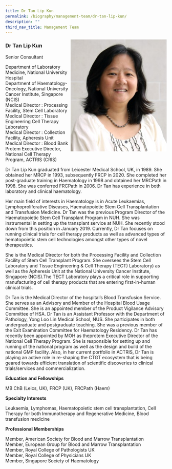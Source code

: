```yaml
---
title: Dr Tan Lip Kun
permalink: /biography/management-team/dr-tan-lip-kun/
description: ""
third_nav_title: Management Team
---
```

<img src="/images/Biography/Management%20Team/dr%20tan%20lip%20kun.jpg" style="width:300px" align="right">

### Dr Tan Lip Kun

Senior Consultant

Department of Laboratory Medicine, National University Hospital  
Department of Haematology-Oncology, National University Cancer Institute, Singapore (NCIS)  
Medical Director : Processing Facility, Stem Cell Laboratory  
Medical Director : Tissue Engineering Cell Therapy Laboratory  
Medical Director : Collection Facility, Apheresis Unit  
Medical Director : Blood Bank  
Protem Executive Director, National Cell Therapy Program, ACTRIS (CRIS)

Dr Tan Lip Kun graduated from Leicester Medical School, UK, in 1989. She obtained her MRCP in 1993, subsequently FRCP in 2020. She completed her post-graduate training in Haematology in 1998 and obtained her MRCPath in 1998. She was conferred FRCPath in 2006. Dr Tan has experience in both laboratory and clinical haematology.

Her main field of interests in Haematology is in Acute Leukaemias, Lymphoproliferative Diseases, Haematopoietic Stem Cell Transplantation and Transfusion Medicine. Dr Tan was the previous Program Director of the Haematopoietic Stem Cell Transplant Program in NUH. She was instrumental in setting up the transplant service at NUH. She recently stood down from this position in January 2019. Currently, Dr Tan focuses on running clinical trials for cell therapy products as well as advanced types of hematopoietic stem cell technologies amongst other types of novel therapeutics.

She is the Medical Director for both the Processing Facility and Collection Facility of Stem Cell Transplant Program. She oversees the Stem Cell Laboratory and Tissue Engineering &amp; Cell Therapy (TECT) Laboratory) as well as the Apheresis Unit at the National University Cancer Institute, Singapore (NCIS).The TECT Laboratory plays a critical role in supporting manufacturing of cell therapy products that are entering first-in-human clinical trials.

Dr Tan is the Medical Director of the hospital’s Blood Transfusion Service. She serves as an Advisory and Member of the Hospital Blood Usage Committee. She is an appointed member of the Product Vigilance Advisory Committee of HSA. Dr Tan is an Assistant Professor with the Department of Pathology, Yong Loo Lin Medical School, NUS. She participates in both undergraduate and postgraduate teaching. She was a previous member of the Exit Examination Committee for Haematology Residency. Dr Tan has recently been appointed by MOH as theprotem Executive Director of the National Cell Therapy Program. She is responsible for setting up and running of the national program as well as the design and build of the national GMP facility. Also, in her current portfolio in ACTRIS, Dr Tan is playing an active role in re-shaping the CTGT ecosystem that is being geared towards efficient translation of scientific discoveries to clinical trials/services and commercialization.

**Education and Fellowships**

MB ChB (Leics, UK), FRCP (UK), FRCPath (Haem)

**Specialty Interests**

Leukaemia, Lymphomas, Haematopoietic stem cell transplantation, Cell Therapy for both Immunotherapy and Regenerative Medicine, Blood transfusion medicine

**Professional Memberships**

Member, American Society for Blood and Marrow Transplantation  
Member, European Group for Blood and Marrow Transplantation  
Member, Royal College of Pathologists UK  
Member, Royal College of Physicians UK  
Member, Singapore Society of Haematology